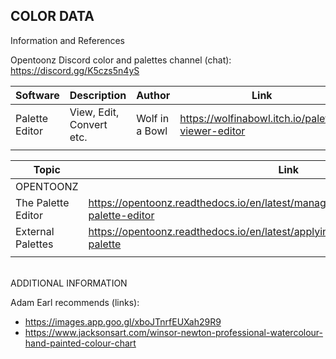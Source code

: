 COLOR DATA
---
Information and References

Opentoonz Discord color and palettes channel (chat):  https://discord.gg/K5czs5n4yS

|Software|Description|Author|Link|
|-|-|-|-|
|Palette Editor|View, Edit, Convert etc.|Wolf in a Bowl|https://wolfinabowl.itch.io/palette-viewer-editor|
|||

|Topic|Link|
|-|-|
|OPENTOONZ||
|The Palette Editor| https://opentoonz.readthedocs.io/en/latest/managing_palettes_and_styles.html#the-palette-editor|
|External Palettes| https://opentoonz.readthedocs.io/en/latest/applying_special_fx.html#external-palette|
|||

<br>
ADDITIONAL INFORMATION
<br>

Adam Earl recommends (links):
- https://images.app.goo.gl/xboJTnrfEUXah29R9
- https://www.jacksonsart.com/winsor-newton-professional-watercolour-hand-painted-colour-chart

